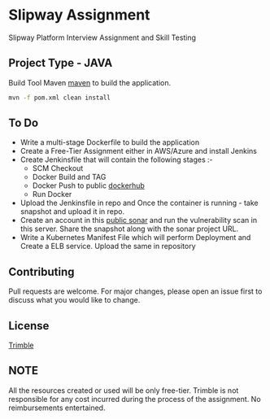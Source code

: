 # Slipway Assignment

Slipway Platform Interview Assignment and Skill Testing

## Project Type - JAVA

Build Tool Maven [maven](https://maven.apache.org/) to build the application.

```bash
mvn -f pom.xml clean install
```

## To Do

- Write a multi-stage Dockerfile to build the application
- Create a Free-Tier Assignment either in AWS/Azure and install Jenkins
- Create Jenkinsfile that will contain the following stages :-
     - SCM Checkout
     - Docker Build and TAG
     - Docker Push to public [dockerhub](https://hub.docker.com/)
     - Run Docker
- Upload the Jenkinsfile in repo and Once the container is running - take snapshot and upload it in repo.
- Create an account in this [public sonar](https://sonarcloud.io/explore/projects) and run the vulnerability scan in this server. Share the snapshot along with the sonar project URL.
- Write a Kubernetes Manifest File which will perform Deployment and Create a ELB service. Upload the same in repository


## Contributing
Pull requests are welcome. For major changes, please open an issue first to discuss what you would like to change.


## License
[Trimble](https://www.trimble.com/)

## NOTE
All the resources created or used will be only free-tier. Trimble is not responsible for any cost incurred during the process of the assignment. No reimbursements entertained.  
